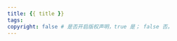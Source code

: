 ```yaml
---
title: {{ title }}
tags:
copyright: false # 是否开启版权声明，true 是； false 否。
---
```


<!-- more -->
